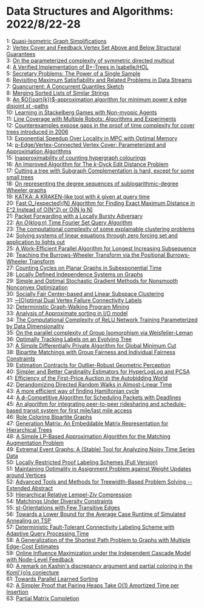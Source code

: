# Data Structures and Algorithms: 2022/8/22-28  
1: [Quasi-Isometric Graph Simplifications](https://doi.org/10.48550/arXiv.2111.13238)  
2: [Vertex Cover and Feedback Vertex Set Above and Below Structural  Guarantees](https://doi.org/10.48550/arXiv.2203.05887)  
3: [On the parameterized complexity of symmetric directed multicut](https://doi.org/10.48550/arXiv.2208.09017)  
4: [A Verified Implementation of B+-Trees in Isabelle/HOL](https://doi.org/10.48550/arXiv.2208.09066)  
5: [Secretary Problems: The Power of a Single Sample](https://doi.org/10.48550/arXiv.2208.09159)  
6: [Revisiting Maximum Satisfiability and Related Problems in Data Streams](https://doi.org/10.48550/arXiv.2208.09160)  
7: [Quancurrent: A Concurrent Quantiles Sketch](https://doi.org/10.48550/arXiv.2208.09265)  
8: [Merging Sorted Lists of Similar Strings](https://doi.org/10.48550/arXiv.2208.09351)  
9: [An $O(\sqrt{k})$-approximation algorithm for minimum power $k$ edge  disjoint $st$ -paths](https://doi.org/10.48550/arXiv.2208.09373)  
10: [Learning in Stackelberg Games with Non-myopic Agents](https://doi.org/10.48550/arXiv.2208.09407)  
11: [Line Coverage with Multiple Robots: Algorithms and Experiments](https://doi.org/10.48550/arXiv.2208.09419)  
12: [Counterexamples expose gaps in the proof of time complexity for cover  trees introduced in 2006](https://doi.org/10.48550/arXiv.2208.09447)  
13: [Exponential Speedup Over Locality in MPC with Optimal Memory](https://doi.org/10.48550/arXiv.2208.09453)  
14: [p-Edge/Vertex-Connected Vertex Cover: Parameterized and Approximation  Algorithms](https://doi.org/10.48550/arXiv.2009.08158)  
15: [Inapproximability of counting hypergraph colourings](https://doi.org/10.48550/arXiv.2107.05486)  
16: [An Improved Algorithm for The $k$-Dyck Edit Distance Problem](https://doi.org/10.48550/arXiv.2111.02336)  
17: [Cutting a tree with Subgraph Complementation is hard, except for some  small trees](https://doi.org/10.48550/arXiv.2202.13620)  
18: [On representing the degree sequences of sublogarithmic-degree Wheeler  graphs](https://doi.org/10.48550/arXiv.2204.07916)  
19: [KATKA: A KRAKEN-like tool with $k$ given at query time](https://doi.org/10.48550/arXiv.2206.06053)  
20: [Fast O_{expected}(N) Algorithm for Finding Exact Maximum Distance in E^2  Instead of O(N^2) or O(N lg N)](https://doi.org/10.48550/arXiv.2208.04730)  
21: [Packet Forwarding with a Locally Bursty Adversary](https://doi.org/10.48550/arXiv.2208.09522)  
22: [An $O(k\log n)$ Time Fourier Set Query Algorithm](https://doi.org/10.48550/arXiv.2208.09634)  
23: [The computational complexity of some explainable clustering problems](https://doi.org/10.48550/arXiv.2208.09643)  
24: [Solving systems of linear equations through zero forcing set and  application to lights out](https://doi.org/10.48550/arXiv.2208.09731)  
25: [A Work-Efficient Parallel Algorithm for Longest Increasing Subsequence](https://doi.org/10.48550/arXiv.2208.09809)  
26: [Teaching the Burrows-Wheeler Transform via the Positional  Burrows-Wheeler Transform](https://doi.org/10.48550/arXiv.2208.09840)  
27: [Counting Cycles on Planar Graphs in Subexponential Time](https://doi.org/10.48550/arXiv.2208.09948)  
28: [Locally Defined Independence Systems on Graphs](https://doi.org/10.48550/arXiv.2208.10003)  
29: [Simple and Optimal Stochastic Gradient Methods for Nonsmooth Nonconvex  Optimization](https://doi.org/10.48550/arXiv.2208.10025)  
30: [Socially Fair Center-based and Linear Subspace Clustering](https://doi.org/10.48550/arXiv.2208.10095)  
31: [\~{O}ptimal Dual Vertex Failure Connectivity Labels](https://doi.org/10.48550/arXiv.2208.10168)  
32: [Deterministic Graph-Walking Program Mining](https://doi.org/10.48550/arXiv.2208.10290)  
33: [Analysis of Approximate sorting in I/O model](https://doi.org/10.48550/arXiv.2208.10298)  
34: [The Computational Complexity of ReLU Network Training Parameterized by  Data Dimensionality](https://doi.org/10.48550/arXiv.2105.08675)  
35: [On the parallel complexity of Group Isomorphism via Weisfeiler-Leman](https://doi.org/10.48550/arXiv.2112.11487)  
36: [Optimally Tracking Labels on an Evolving Tree](https://doi.org/10.48550/arXiv.2203.16264)  
37: [A Simple Differentially Private Algorithm for Global Minimum Cut](https://doi.org/10.48550/arXiv.2208.09365)  
38: [Bipartite Matchings with Group Fairness and Individual Fairness  Constraints](https://doi.org/10.48550/arXiv.2208.09951)  
39: [Estimation Contracts for Outlier-Robust Geometric Perception](https://doi.org/10.48550/arXiv.2208.10521)  
40: [Simpler and Better Cardinality Estimators for HyperLogLog and PCSA](https://doi.org/10.48550/arXiv.2208.10578)  
41: [Efficiency of the First-Price Auction in the Autobidding World](https://doi.org/10.48550/arXiv.2208.10650)  
42: [Derandomizing Directed Random Walks in Almost-Linear Time](https://doi.org/10.48550/arXiv.2208.10959)  
43: [A more efficient way of finding Hamiltonian cycle](https://doi.org/10.48550/arXiv.1405.6347)  
44: [A $\phi$-Competitive Algorithm for Scheduling Packets with Deadlines](https://doi.org/10.48550/arXiv.1807.07177)  
45: [An algorithm for integrating peer-to-peer ridesharing and schedule-based  transit system for first mile/last mile access](https://doi.org/10.48550/arXiv.2007.07488)  
46: [Role Coloring Bipartite Graphs](https://doi.org/10.48550/arXiv.2102.01124)  
47: [Generation Matrix: An Embeddable Matrix Representation for Hierarchical  Trees](https://doi.org/10.48550/arXiv.2201.11297)  
48: [A Simple LP-Based Approximation Algorithm for the Matching Augmentation  Problem](https://doi.org/10.48550/arXiv.2202.07283)  
49: [Extremal Event Graphs: A (Stable) Tool for Analyzing Noisy Time Series  Data](https://doi.org/10.48550/arXiv.2203.09552)  
50: [Locally Restricted Proof Labeling Schemes (Full Version)](https://doi.org/10.48550/arXiv.2208.08718)  
51: [Maintaining Optimality in Assignment Problem against Weight Updates  around Vertices](https://doi.org/10.48550/arXiv.2208.11325)  
52: [Advanced Tools and Methods for Treewidth-Based Problem Solving --  Extended Abstract](https://doi.org/10.48550/arXiv.2208.11340)  
53: [Hierarchical Relative Lempel-Ziv Compression](https://doi.org/10.48550/arXiv.2208.11371)  
54: [Matchings Under Diversity Constraints](https://doi.org/10.48550/arXiv.2208.11378)  
55: [st-Orientations with Few Transitive Edges](https://doi.org/10.48550/arXiv.2208.11414)  
56: [Towards a Lower Bound for the Average Case Runtime of Simulated  Annealing on TSP](https://doi.org/10.48550/arXiv.2208.11444)  
57: [Deterministic Fault-Tolerant Connectivity Labeling Scheme with Adaptive  Query Processing Time](https://doi.org/10.48550/arXiv.2208.11459)  
58: [A Generalization of the Shortest Path Problem to Graphs with Multiple  Edge-Cost Estimates](https://doi.org/10.48550/arXiv.2208.11489)  
59: [Online Influence Maximization under the Independent Cascade Model with  Node-Level Feedback](https://doi.org/10.48550/arXiv.2109.06077)  
60: [A remark on Kashin's discrepancy argument and partial coloring in the  Koml\'{o}s conjecture](https://doi.org/10.48550/arXiv.2206.08734)  
61: [Towards Parallel Learned Sorting](https://doi.org/10.48550/arXiv.2208.06902)  
62: [A Simpler Proof that Pairing Heaps Take O(1) Amortized Time per  Insertion](https://doi.org/10.48550/arXiv.2208.11791)  
63: [Partial Matrix Completion](https://doi.org/10.48550/arXiv.2208.12063)  